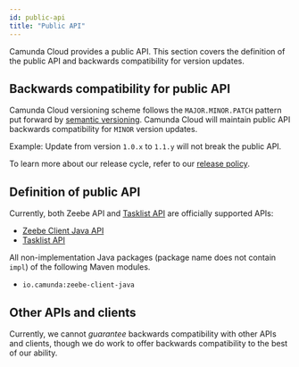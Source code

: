 ```yaml
---
id: public-api
title: "Public API"
---
```


Camunda Cloud provides a public API. This section covers the definition of the public API and backwards compatibility for version updates.

## Backwards compatibility for public API

Camunda Cloud versioning scheme follows the `MAJOR.MINOR.PATCH` pattern put forward by [semantic versioning](https://semver.org/). Camunda Cloud will
maintain public API backwards compatibility for `MINOR` version updates.

Example: Update from version `1.0.x` to `1.1.y` will not break the public API.

To learn more about our release cycle, refer to our [release policy](/reference/release-policy.md).

## Definition of public API

Currently, both Zeebe API and [Tasklist API](/apis-tools/tasklist-api/generated.md) are officially supported APIs:

- [Zeebe Client Java API](/apis-tools/java-client/index.md)
- [Tasklist API](/apis-tools/tasklist-api/generated.md)

All non-implementation Java packages (package name does not contain `impl`) of the following Maven modules.

- `io.camunda:zeebe-client-java`

## Other APIs and clients

Currently, we cannot *guarantee* backwards compatibility with other APIs and clients, though we do work to offer backwards compatibility to the best of our ability.
